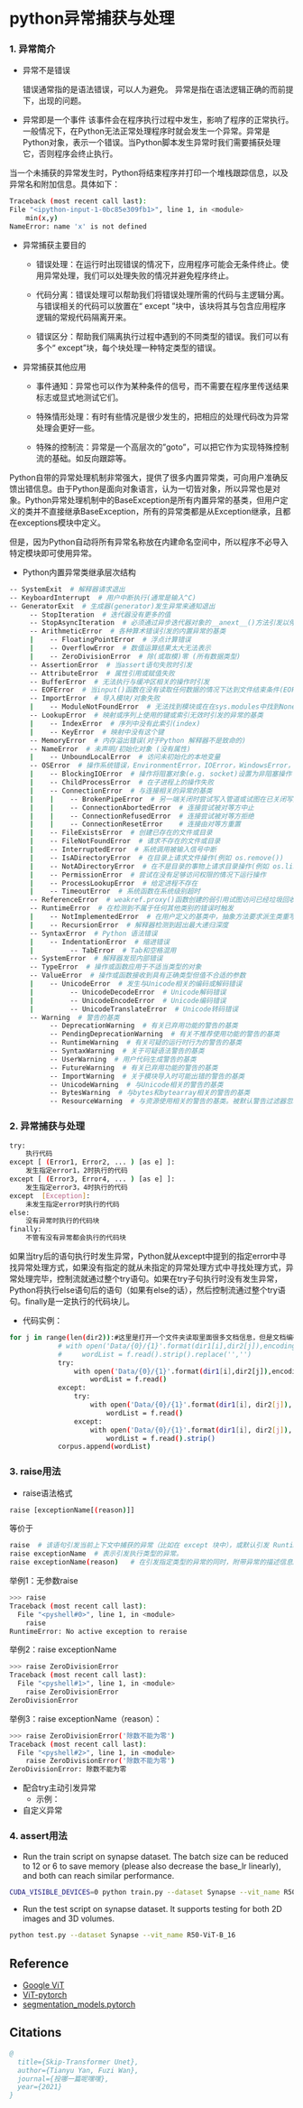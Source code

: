 # python异常捕获与处理

### 1. 异常简介
* 异常不是错误

  错误通常指的是语法错误，可以人为避免。
  异常是指在语法逻辑正确的而前提下，出现的问题。

* 异常即是一个事件
  该事件会在程序执行过程中发生，影响了程序的正常执行。一般情况下，在Python无法正常处理程序时就会发生一个异常。异常是Python对象，表示一个错误。当Python脚本发生异常时我们需要捕获处理它，否则程序会终止执行。

当一个未捕获的异常发生时，Python将结束程序并打印一个堆栈跟踪信息，以及异常名和附加信息。具体如下：
```bash
Traceback (most recent call last): 
File "<ipython-input-1-0bc85e309fb1>", line 1, in <module> 
    min(x,y) 
NameError: name 'x' is not defined
```

* 异常捕获主要目的
  * 错误处理：在运行时出现错误的情况下，应用程序可能会无条件终止。使用异常处理，我们可以处理失败的情况并避免程序终止。

  * 代码分离：错误处理可以帮助我们将错误处理所需的代码与主逻辑分离。与错误相关的代码可以放置在“ except ”块中，该块将其与包含应用程序逻辑的常规代码隔离开来。

  * 错误区分：帮助我们隔离执行过程中遇到的不同类型的错误。我们可以有多个“ except”块，每个块处理一种特定类型的错误。

* 异常捕获其他应用
  * 事件通知：异常也可以作为某种条件的信号，而不需要在程序里传送结果标志或显式地测试它们。

  * 特殊情形处理：有时有些情况是很少发生的，把相应的处理代码改为异常处理会更好一些。

  * 特殊的控制流：异常是一个高层次的”goto”，可以把它作为实现特殊控制流的基础。如反向跟踪等。

Python自带的异常处理机制非常强大，提供了很多内置异常类，可向用户准确反馈出错信息。由于Python是面向对象语言，认为一切皆对象，所以异常也是对象。Python异常处理机制中的BaseException是所有内置异常的基类，但用户定义的类并不直接继承BaseException，所有的异常类都是从Exception继承，且都在exceptions模块中定义。

但是，因为Python自动将所有异常名称放在内建命名空间中，所以程序不必导入特定模块即可使用异常。

* Python内置异常类继承层次结构
```bash
-- SystemExit  # 解释器请求退出
-- KeyboardInterrupt  # 用户中断执行(通常是输入^C)
-- GeneratorExit  # 生成器(generator)发生异常来通知退出
     -- StopIteration  # 迭代器没有更多的值
     -- StopAsyncIteration  # 必须通过异步迭代器对象的__anext__()方法引发以停止迭代
     -- ArithmeticError  # 各种算术错误引发的内置异常的基类
     |    -- FloatingPointError  # 浮点计算错误
     |    -- OverflowError  # 数值运算结果太大无法表示
     |    -- ZeroDivisionError  # 除(或取模)零 (所有数据类型)
     -- AssertionError  # 当assert语句失败时引发
     -- AttributeError  # 属性引用或赋值失败
     -- BufferError  # 无法执行与缓冲区相关的操作时引发
     -- EOFError  # 当input()函数在没有读取任何数据的情况下达到文件结束条件(EOF)时引发
     -- ImportError  # 导入模块/对象失败
     |    -- ModuleNotFoundError  # 无法找到模块或在在sys.modules中找到None
     -- LookupError  # 映射或序列上使用的键或索引无效时引发的异常的基类
     |    -- IndexError  # 序列中没有此索引(index)
     |    -- KeyError  # 映射中没有这个键
     -- MemoryError  # 内存溢出错误(对于Python 解释器不是致命的)
     -- NameError  # 未声明/初始化对象 (没有属性)
     |    -- UnboundLocalError  # 访问未初始化的本地变量
     -- OSError  # 操作系统错误，EnvironmentError，IOError，WindowsError，socket.error，select.error和mmap.error已合并到OSError中，构造函数可能返回子类
     |    -- BlockingIOError  # 操作将阻塞对象(e.g. socket)设置为非阻塞操作
     |    -- ChildProcessError  # 在子进程上的操作失败
     |    -- ConnectionError  # 与连接相关的异常的基类
     |    |    -- BrokenPipeError  # 另一端关闭时尝试写入管道或试图在已关闭写入的套接字上写入
     |    |    -- ConnectionAbortedError  # 连接尝试被对等方中止
     |    |    -- ConnectionRefusedError  # 连接尝试被对等方拒绝
     |    |    -- ConnectionResetError    # 连接由对等方重置
     |    -- FileExistsError  # 创建已存在的文件或目录
     |    -- FileNotFoundError  # 请求不存在的文件或目录
     |    -- InterruptedError  # 系统调用被输入信号中断
     |    -- IsADirectoryError  # 在目录上请求文件操作(例如 os.remove())
     |    -- NotADirectoryError  # 在不是目录的事物上请求目录操作(例如 os.listdir())
     |    -- PermissionError  # 尝试在没有足够访问权限的情况下运行操作
     |    -- ProcessLookupError  # 给定进程不存在
     |    -- TimeoutError  # 系统函数在系统级别超时
     -- ReferenceError  # weakref.proxy()函数创建的弱引用试图访问已经垃圾回收了的对象
     -- RuntimeError  # 在检测到不属于任何其他类别的错误时触发
     |    -- NotImplementedError  # 在用户定义的基类中，抽象方法要求派生类重写该方法或者正在开发的类指示仍然需要添加实际实现
     |    -- RecursionError  # 解释器检测到超出最大递归深度
     -- SyntaxError  # Python 语法错误
     |    -- IndentationError  # 缩进错误
     |         -- TabError  # Tab和空格混用
     -- SystemError  # 解释器发现内部错误
     -- TypeError  # 操作或函数应用于不适当类型的对象
     -- ValueError  # 操作或函数接收到具有正确类型但值不合适的参数
     |    -- UnicodeError  # 发生与Unicode相关的编码或解码错误
     |         -- UnicodeDecodeError  # Unicode解码错误
     |         -- UnicodeEncodeError  # Unicode编码错误
     |         -- UnicodeTranslateError  # Unicode转码错误
     -- Warning  # 警告的基类
          -- DeprecationWarning  # 有关已弃用功能的警告的基类
          -- PendingDeprecationWarning  # 有关不推荐使用功能的警告的基类
          -- RuntimeWarning  # 有关可疑的运行时行为的警告的基类
          -- SyntaxWarning  # 关于可疑语法警告的基类
          -- UserWarning  # 用户代码生成警告的基类
          -- FutureWarning  # 有关已弃用功能的警告的基类
          -- ImportWarning  # 关于模块导入时可能出错的警告的基类
          -- UnicodeWarning  # 与Unicode相关的警告的基类
          -- BytesWarning  # 与bytes和bytearray相关的警告的基类
          -- ResourceWarning  # 与资源使用相关的警告的基类。被默认警告过滤器忽略。
```

### 2. 异常捕获与处理

```bash
try:
    执行代码
except [ (Error1, Error2, ... ) [as e] ]:
    发生指定error1，2时执行的代码
except [ (Error3, Error4, ... ) [as e] ]:
    发生指定error3，4时执行的代码
except  [Exception]:
    未发生指定error时执行的代码
else:
    没有异常时执行的代码块
finally:
    不管有没有异常都会执行的代码块
```

如果当try后的语句执行时发生异常，Python就从except中提到的指定error中寻找异常处理方式，如果没有指定的就从未指定的异常处理方式中寻找处理方式，异常处理完毕，控制流就通过整个try语句。如果在try子句执行时没有发生异常，Python将执行else语句后的语句（如果有else的话），然后控制流通过整个try语句。finally是一定执行的代码块儿。

* 代码实例：
```bash
for j in range(len(dir2)):#这里是打开一个文件夹读取里面很多文档信息，但是文档编码方式不同，故而通过这种方式顺利读取文档信息。
            # with open('Data/{0}/{1}'.format(dir1[i],dir2[j]),encoding='ISO-8859-1') as f:
            #     wordList = f.read().strip().replace('','')
            try:
                with open('Data/{0}/{1}'.format(dir1[i],dir2[j]),encoding='gbk') as f:
                    wordList = f.read()
            except:
                try:
                    with open('Data/{0}/{1}'.format(dir1[i], dir2[j]), encoding='utf-8') as f:
                        wordList = f.read()
                except:
                    with open('Data/{0}/{1}'.format(dir1[i], dir2[j]), encoding='gb18030') as f:
                        wordList = f.read().strip()
            corpus.append(wordList)
```

### 3. raise用法
* raise语法格式

```bash
raise [exceptionName[(reason)]]
```

等价于

```bash
raise  # 该语句引发当前上下文中捕获的异常（比如在 except 块中），或默认引发 RuntimeError 异常。
raise exceptionName  # 表示引发执行类型的异常。
raise exceptionName(reason)   # 在引发指定类型的异常的同时，附带异常的描述信息。
```

举例1：无参数raise
```bash
>>> raise
Traceback (most recent call last):
  File "<pyshell#0>", line 1, in <module>
    raise
RuntimeError: No active exception to reraise
```
举例2：raise exceptionName
```bash
>>> raise ZeroDivisionError
Traceback (most recent call last):
  File "<pyshell#1>", line 1, in <module>
    raise ZeroDivisionError
ZeroDivisionError
```
举例3：raise exceptionName（reason）：
```bash
>>> raise ZeroDivisionError('除数不能为零')
Traceback (most recent call last):
  File "<pyshell#2>", line 1, in <module>
    raise ZeroDivisionError('除数不能为零')
ZeroDivisionError: 除数不能为零
```

* 配合try主动引发异常
  * 示例：
* 自定义异常

### 4. assert用法

- Run the train script on synapse dataset. The batch size can be reduced to 12 or 6 to save memory (please also decrease the base_lr linearly), and both can reach similar performance.

```bash
CUDA_VISIBLE_DEVICES=0 python train.py --dataset Synapse --vit_name R50-ViT-B_16
```

- Run the test script on synapse dataset. It supports testing for both 2D images and 3D volumes.

```bash
python test.py --dataset Synapse --vit_name R50-ViT-B_16
```

## Reference
* [Google ViT](https://github.com/google-research/vision_transformer)
* [ViT-pytorch](https://github.com/jeonsworld/ViT-pytorch)
* [segmentation_models.pytorch](https://github.com/qubvel/segmentation_models.pytorch)

## Citations

```bibtex
@
  title={Skip-Transformer Unet},
  author={Tianyu Yan, Fuzi Wan},
  journal={投哪一篇呢嘿嘿},
  year={2021}
}
```
